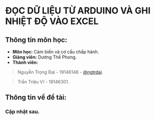 # ĐỌC DỮ LIỆU TỪ ARDUINO VÀ GHI NHIỆT ĐỘ VÀO EXCEL
## Thông tin môn học:
* **Môn học:** Cảm biến và cơ cấu chấp hành.
* **Giảng viên:** Dương Thế Phong.
* **Thành viên:**
> Nguyễn Trọng Đại - 19146146 - [@ngtrdai](https://github.com/ngtrdai).

> Trần Triệu Vĩ - 19146301.

## Thông tin về đề tài:
### Cập nhật sau.
